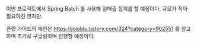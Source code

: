 이번 프로젝트에서 Spring Batch 를 사용해 일매출 집계를 할 예정이다. 규모가 작아 필요하진 않지만.



관련 가이드의 메인은 https://jojoldu.tistory.com/324?category=902551 를 참고하며 추가로 구글링하며 진행할 예정이다. 

